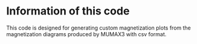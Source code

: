 # Information of this code
This code is designed for generating custom magnetization plots from the magnetization diagrams produced by MUMAX3 with csv format.